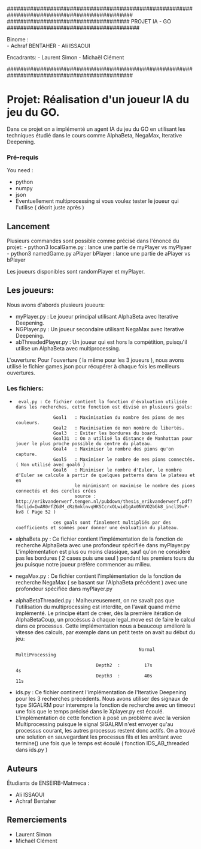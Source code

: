 ##############################################################################################
#####################################  PROJET IA - GO ########################################

Binome :    
            -   Achraf BENTAHER
            -   Ali ISSAOUI     

Encadrants:
            - Laurent Simon
            - Michaël Clément

##############################################################################################

# Projet: Réalisation d'un joueur IA du jeu du GO.
Dans ce projet on a implémenté un agent IA du jeu du GO en utilisant les techniques étudié dans le cours comme AlphaBeta, NegaMax, Iterative Deepening.

### Pré-requis

You need :
* python
* numpy
* json
* Eventuellement multiprocessing si vous voulez tester le joueur qui l'utilise ( décrit juste après )

## Lancement
Plusieurs commandes sont possible comme précisé dans l'énoncé du projet:
    - python3 localGame.py                      : lance une partie de myPlayer vs myPlyaer
    - python3 namedGame.py  aPlayer bPlayer     : lance une partie de aPlayer vs bPlayer

Les joueurs disponibles sont randomPlayer et myPlayer.

## Les joueurs:
Nous avons d'abords plusieurs joueurs:

-   myPlayer.py         :   Le joueur principal utilisant AlphaBeta avec Iterative Deepening.
-   NGPlayer.py         :   Un joueur secondaire utilisant NegaMax avec Iterative Deepening.     
-   abThreadedPlayer.py :   Un joueur qui est hors la compétition, puisqu'il utilise un AlphaBeta avec multiprocessing.

L'ouverture:
    Pour l'ouverture ( la même pour les 3 joueurs ), nous avons utilisé le fichier games.json pour récupérer à chaque fois les meilleurs ouvertures.

### Les fichiers:

-      eval.py : Ce fichier contient la fonction d'évaluation utilisée dans les recherches, cette fonction est divisé en plusieurs goals:

                    Goal1   : Maximisation du nombre des pions de mes couleurs.
                    Goal2   : Maximisation de mon nombre de libertés.
                    Goal3   : Eviter les bordures du board.
                    Goal31  : On a utilisé la distance de Manhattan pour jouer le plus proche possible du centre du plateau.
                    Goal4   : Maximiser le nombre des pions qu'on capture.
                    Goal5   : Maximiser le nombre de mes pions connectés. ( Non utilisé avec goal6 )
                    Goal6   : Minimiser le nombre d'Euler, le nombre d'Euler se calcule à partir de quelques patterns dans le plateau et en
                            le minimisant on maximise le nombre des pions connectés et des cercles crées
                            source : http://erikvanderwerf.tengen.nl/pubdown/thesis_erikvanderwerf.pdf?fbclid=IwAR0rfZGdM_cRz8mklnvqHKSCcrxOLwid1gAx0NXVO2bGk8_incl39vP-kv8 ( Page 52 )

                    ces goals sont finalement multipliés par des coefficients et sommés pour donner une évaluation du plateau.

- alphaBeta.py  :   Ce fichier contient l'implémentation de la fonction de recherche AlphaBeta avec une profondeur spécifiée dans myPlayer.py
                    L'implémentation est plus ou moins classique, sauf qu'on ne considère pas les bordures ( 2 cases puis une seul ) pendant les premiers tours du jeu puisque notre joueur préfère commencer au milieu.

- negaMax.py    :   Ce fichier contient l'implémentation de la fonction de recherche NegaMax ( se basant sur l'AlphaBeta précédent ) avec une
                    profondeur spécifiée dans myPlayer.py

- alphaBetaThreaded.py : Malheureusement, on ne savait pas que l'utilisation du multiprocessing est interdite, on l'avait quand même    
                         implémenté.
                     Le principe étant de créer, dès la première itération de AlphaBetaCoup, un procéssus à chaque legal_move est de faire le calcul dans ce processus. Cette implémentation nous a beaucoup amélioré la vitesse des calculs, par exemple dans un petit teste on avait au début du jeu:            
                                        
                                                    Normal                          MultiProcessing
                                    
                                    Depth2  :         17s                                4s
                                    Depth3  :         40s                                11s   


- ids.py        :   Ce fichier continent l'implémentation de l'Iterative Deepening pour les 3 recherches précédents.
                    Nous avons utiliser des signaux de type SIGALRM pour interempre la fonction de recherche avec un timeout une fois que le temps précisé dans le Xplayer.py est écoulé.
                    L'implémentation de cette fonction à posé un problème avec la version Multiprocessing puisque le signal SIGALRM n'est envoyer qu'au processus courant, les autres processus restent donc actifs. On a trouvé une solution en sauvegardant les processus fils et les arrêtant avec termine() une fois que le temps est écoulé ( fonction IDS_AB_threaded dans ids.py )


## Auteurs

Étudiants de ENSEIRB-Matmeca :
* Ali ISSAOUI
* Achraf Bentaher

## Remerciements
- Laurent Simon
- Michaël Clément
